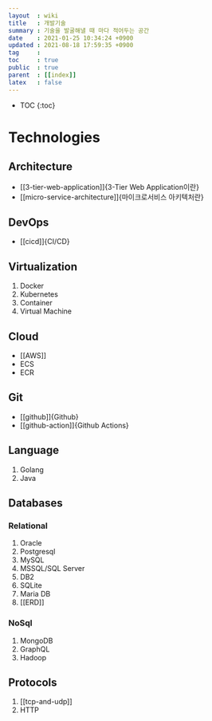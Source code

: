 ```yaml
---
layout  : wiki
title   : 개발기술
summary : 기술을 발굴해낼 때 마다 적어두는 공간
date    : 2021-01-25 10:34:24 +0900
updated : 2021-08-18 17:59:35 +0900
tag     : 
toc     : true
public  : true
parent  : [[index]] 
latex   : false
---
```

* TOC
{:toc}

# Technologies

## Architecture
* [[3-tier-web-application]]{3-Tier Web Application이란}
* [[micro-service-architecture]]{마이크로서비스 아키텍처란}

## DevOps
* [[cicd]]{CI/CD}

## Virtualization
1. Docker
2. Kubernetes
3. Container
4. Virtual Machine

## Cloud
* [[AWS]]
* ECS
* ECR

## Git
* [[github]]{Github}
* [[github-action]]{Github Actions}

## Language
1. Golang
2. Java

## Databases
### Relational
1. Oracle
2. Postgresql
3. MySQL
4. MSSQL/SQL Server
5. DB2
6. SQLite
7. Maria DB
8. [[ERD]]

### NoSql
1. MongoDB
2. GraphQL
3. Hadoop

## Protocols
1. [[tcp-and-udp]]
2. HTTP
